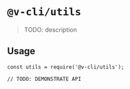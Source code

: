 # `@v-cli/utils`

> TODO: description

## Usage

```
const utils = require('@v-cli/utils');

// TODO: DEMONSTRATE API
```
